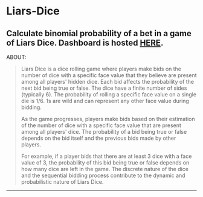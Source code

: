 # Liars-Dice
Calculate binomial probability of a bet in a game of Liars Dice. Dashboard is hosted [HERE](http://liarsdice.herokuapp.com/).
---
ABOUT:
> Liars Dice is a dice rolling game where players make bids on the number of dice with a specific face value that they believe are present among all players' hidden dice. 
> Each bid affects the probability of the next bid being true or false. The dice have a finite number of sides (typically 6).
> The probability of rolling a specific face value on a single die is 1/6. 1s are wild and can represent any other face value during bidding. 
>
>As the game progresses, players make bids based on their estimation of the number of dice with a specific face value that are present among all players' dice. 
The probability of a bid being true or false depends on the bid itself and the previous bids made by other players.
>
>For example, if a player bids that there are at least 3 dice with a face value of 3, the probability of this bid being true or false depends on how many dice are left in the game. 
>The discrete nature of the dice and the sequential bidding process contribute to the dynamic and probabilistic nature of Liars Dice.
___

